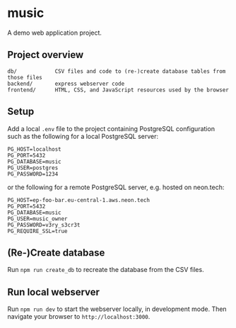 # music

A demo web application project.

## Project overview

```
db/            CSV files and code to (re-)create database tables from those files
backend/       express webserver code
frontend/      HTML, CSS, and JavaScript resources used by the browser
```

## Setup

Add a local `.env` file to the project containing PostgreSQL configuration
such as the following for a local PostgreSQL server:
```
PG_HOST=localhost
PG_PORT=5432
PG_DATABASE=music
PG_USER=postgres
PG_PASSWORD=1234
```
or the following for a remote PostgreSQL server, e.g. hosted on neon.tech:
```
PG_HOST=ep-foo-bar.eu-central-1.aws.neon.tech
PG_PORT=5432
PG_DATABASE=music
PG_USER=music_owner
PG_PASSWORD=v3ry_s3cr3t
PG_REQUIRE_SSL=true
```

## (Re-)Create database

Run `npm run create_db` to recreate the database from the CSV files.

## Run local webserver

Run `npm run dev` to start the webserver locally, in development mode.
Then navigate your browser to `http://localhost:3000`.
